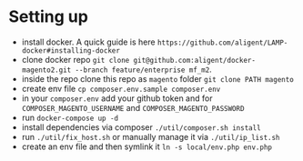 # Setting up

* install docker. A quick guide is here `https://github.com/aligent/LAMP-docker#installing-docker`
* clone docker repo `git clone git@github.com:aligent/docker-magento2.git --branch feature/enterprise mf_m2`.
* inside the repo clone this repo as `magento` folder `git clone PATH magento`
* create env file `cp composer.env.sample composer.env`
* in your `composer.env` add your github token and for `COMPOSER_MAGENTO_USERNAME` and `COMPOSER_MAGENTO_PASSWORD` 
* run `docker-compose up -d`
* install dependencies via composer `./util/composer.sh install`
* run `./util/fix_host.sh` or manually manage it via `./util/ip_list.sh`
* create an env file and then symlink it `ln -s local/env.php env.php`
